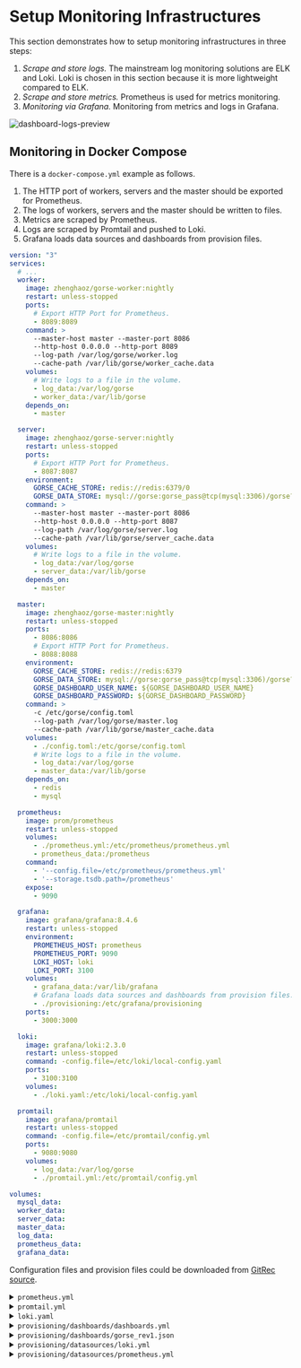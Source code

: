 # Setup Monitoring Infrastructures

This section demonstrates how to setup monitoring infrastructures in three steps:

1. *Scrape and store logs.* The mainstream log monitoring solutions are ELK and Loki. Loki is chosen in this section because it is more lightweight compared to ELK.
2. *Scrape and store metrics.* Prometheus is used for metrics monitoring.
3. *Monitoring via Grafana.* Monitoring from metrics and logs in Grafana.

![dashboard-logs-preview](/img/ch3/gorse_rev1.png)

## Monitoring in Docker Compose 

There is a `docker-compose.yml` example as follows.

1. The HTTP port of workers, servers and the master should be exported for Prometheus.
2. The logs of workers, servers and the master should be written to files. 
3. Metrics are scraped by Prometheus.
3. Logs are scraped by Promtail and pushed to Loki.
5. Grafana loads data sources and dashboards from provision files.

```yaml
version: "3"
services:
  # ...
  worker:
    image: zhenghaoz/gorse-worker:nightly
    restart: unless-stopped
    ports:
      # Export HTTP Port for Prometheus.
      - 8089:8089
    command: >
      --master-host master --master-port 8086 
      --http-host 0.0.0.0 --http-port 8089
      --log-path /var/log/gorse/worker.log 
      --cache-path /var/lib/gorse/worker_cache.data
    volumes:
      # Write logs to a file in the volume.
      - log_data:/var/log/gorse
      - worker_data:/var/lib/gorse
    depends_on:
      - master

  server:
    image: zhenghaoz/gorse-server:nightly
    restart: unless-stopped
    ports:
      # Export HTTP Port for Prometheus.
      - 8087:8087
    environment:
      GORSE_CACHE_STORE: redis://redis:6379/0
      GORSE_DATA_STORE: mysql://gorse:gorse_pass@tcp(mysql:3306)/gorse?parseTime=true
    command: >
      --master-host master --master-port 8086 
      --http-host 0.0.0.0 --http-port 8087
      --log-path /var/log/gorse/server.log 
      --cache-path /var/lib/gorse/server_cache.data
    volumes:
      # Write logs to a file in the volume.
      - log_data:/var/log/gorse
      - server_data:/var/lib/gorse
    depends_on:
      - master

  master:
    image: zhenghaoz/gorse-master:nightly
    restart: unless-stopped
    ports:
      - 8086:8086
      # Export HTTP Port for Prometheus.
      - 8088:8088
    environment:
      GORSE_CACHE_STORE: redis://redis:6379
      GORSE_DATA_STORE: mysql://gorse:gorse_pass@tcp(mysql:3306)/gorse?parseTime=true
      GORSE_DASHBOARD_USER_NAME: ${GORSE_DASHBOARD_USER_NAME}
      GORSE_DASHBOARD_PASSWORD: ${GORSE_DASHBOARD_PASSWORD}
    command: >
      -c /etc/gorse/config.toml 
      --log-path /var/log/gorse/master.log 
      --cache-path /var/lib/gorse/master_cache.data
    volumes:
      - ./config.toml:/etc/gorse/config.toml
      # Write logs to a file in the volume.
      - log_data:/var/log/gorse
      - master_data:/var/lib/gorse
    depends_on:
      - redis
      - mysql

  prometheus:
    image: prom/prometheus
    restart: unless-stopped
    volumes:
      - ./prometheus.yml:/etc/prometheus/prometheus.yml
      - prometheus_data:/prometheus
    command:
      - '--config.file=/etc/prometheus/prometheus.yml'
      - '--storage.tsdb.path=/prometheus'
    expose:
      - 9090

  grafana:
    image: grafana/grafana:8.4.6
    restart: unless-stopped
    environment:
      PROMETHEUS_HOST: prometheus
      PROMETHEUS_PORT: 9090
      LOKI_HOST: loki
      LOKI_PORT: 3100
    volumes:
      - grafana_data:/var/lib/grafana
      # Grafana loads data sources and dashboards from provision files.
      - ./provisioning:/etc/grafana/provisioning
    ports:
      - 3000:3000

  loki:
    image: grafana/loki:2.3.0
    restart: unless-stopped
    command: -config.file=/etc/loki/local-config.yaml
    ports:
      - 3100:3100
    volumes:
      - ./loki.yaml:/etc/loki/local-config.yaml

  promtail:
    image: grafana/promtail
    restart: unless-stopped
    command: -config.file=/etc/promtail/config.yml
    ports:
      - 9080:9080
    volumes:
      - log_data:/var/log/gorse
      - ./promtail.yml:/etc/promtail/config.yml

volumes:
  mysql_data:
  worker_data:
  server_data:
  master_data:
  log_data:
  prometheus_data:
  grafana_data:
```

Configuration files and provision files could be downloaded from [GitRec source](https://github.com/zhenghaoz/gitrec).

<details>
<summary><code>prometheus.yml</code></summary>

```yaml
global:
  scrape_interval: 15s

scrape_configs:
  - job_name:       'gorse'
    static_configs:
      - targets: ['worker:8089', 'server:8087', 'master:8088']
```

</details>

<details>
<summary><code>promtail.yml</code></summary>

```yaml
server:
  http_listen_port: 9080
  grpc_listen_port: 0

positions:
  filename: /var/log/positions.yaml # This location needs to be writeable by Promtail.

clients:
  - url: http://loki:3100/loki/api/v1/push

scrape_configs:
  - job_name: system
    static_configs:
    - targets:
        - localhost
      labels:
        job: gorse
        __path__: /var/log/gorse/*.log
    pipeline_stages:
    - json:
        expressions:
          level: level
          ts: ts
    - labels:
        level:
    - timestamp:
        source: ts
        format: Unix
```

</details>


<details>
<summary><code>loki.yaml</code></summary>

```yaml
auth_enabled: false

server:
  http_listen_port: 3100

ingester:
  lifecycler:
    address: 127.0.0.1
    ring:
      kvstore:
        store: inmemory
      replication_factor: 1
    final_sleep: 0s
  chunk_idle_period: 5m
  chunk_retain_period: 30s

schema_config:
  configs:
    - from: 2020-05-15
      store: boltdb
      object_store: filesystem
      schema: v11
      index:
        prefix: index_
        period: 168h

storage_config:
  boltdb:
    directory: /tmp/loki/index

  filesystem:
    directory: /tmp/loki/chunks

limits_config:
  enforce_metric_name: false
  reject_old_samples: true
  reject_old_samples_max_age: 168h
```

</details>

<details>
<summary><code>provisioning/dashboards/dashboards.yml</code></summary>

```yaml
apiVersion: 1

providers:
- name: 'Default'
  folder: ''
  type: file
  options:
    path: /etc/grafana/provisioning/dashboards/
```

</details>

<details>
<summary><code>provisioning/dashboards/gorse_rev1.json</code></summary>

[Download link](https://raw.githubusercontent.com/zhenghaoz/gitrec/master/provisioning/dashboards/gorse_rev1.json)

</details>

<details>
<summary><code>provisioning/datasources/loki.yml</code></summary>

```yaml
apiVersion: 1

datasources:
- name: Loki
  type: loki
  url: http://$LOKI_HOST:$LOKI_PORT
```

</details>

<details>
<summary><code>provisioning/datasources/prometheus.yml</code></summary>

```yaml
apiVersion: 1

datasources:
- name: Prometheus
  type: prometheus
  url: http://$PROMETHEUS_HOST:$PROMETHEUS_PORT
```

</details>
